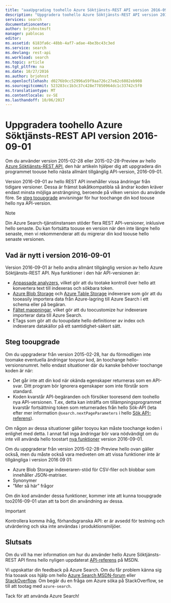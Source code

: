 ```yaml
---
title: "aaaUpgrading toohello Azure Söktjänsts-REST API version 2016-09-01 | Microsoft Docs"
description: "Uppgradera toohello Azure Söktjänsts-REST API version 2016-09-01"
services: search
documentationcenter: 
author: brjohnstmsft
manager: pablocas
editor: 
ms.assetid: 6183fa6c-48bb-4af7-adae-4be3bc43c3ed
ms.service: search
ms.devlang: rest-api
ms.workload: search
ms.topic: article
ms.tgt_pltfrm: na
ms.date: 10/27/2016
ms.author: brjohnst
ms.openlocfilehash: d0276b9cc52996a59f9aa726c27e62c6082eb908
ms.sourcegitcommit: 523283cc1b3c37c428e77850964dc1c33742c5f0
ms.translationtype: MT
ms.contentlocale: sv-SE
ms.lasthandoff: 10/06/2017
---
```

# <a name="upgrading-toohello-azure-search-service-rest-api-version-2016-09-01"></a>Uppgradera toohello Azure Söktjänsts-REST API version 2016-09-01
Om du använder version 2015-02-28 eller 2015-02-28-Preview av hello [Azure Söktjänsts-REST API](https://msdn.microsoft.com/library/azure/dn798935.aspx), den här artikeln hjälper dig att uppgradera din programmet toouse hello nästa allmänt tillgänglig API-version, 2016-09-01.

Version 2016-09-01 av hello REST API innehåller vissa ändringar från tidigare versioner. Dessa är främst bakåtkompatibla så ändrar koden kräver endast minsta möjliga ansträngning, beroende på vilken version du använde före. Se [steg tooupgrade](#UpgradeSteps) anvisningar för hur toochange din kod toouse hello nya API-version.

> [!NOTE]
> Din Azure Search-tjänstinstansen stöder flera REST API-versioner, inklusive hello senaste. Du kan fortsätta toouse en version när den inte längre hello senaste, men vi rekommenderar att du migrerar din kod toouse hello senaste versionen.

<a name="WhatsNew"></a>

## <a name="whats-new-in-version-2016-09-01"></a>Vad är nytt i version 2016-09-01
Version 2016-09-01 är hello andra allmänt tillgänglig version av hello Azure Söktjänsts-REST API. Nya funktioner i den här API-versionen är:

* [Anpassade analyzers](https://aka.ms/customanalyzers), vilket gör att du tootake kontroll över hello att konvertera text till indexeras och sökbara token.
* [Azure Blob Storage](search-howto-indexing-azure-blob-storage.md) och [Azure Table Storage](search-howto-indexing-azure-tables.md) indexerare som gör att du tooeasily importera data från Azure-lagring till Azure Search i ett schema eller på begäran.
* [Fältet mappningar](search-indexer-field-mappings.md), vilket gör att du toocustomize hur indexerare importerar data till Azure Search.
* ETags som gör att du tooupdate hello definitioner av index och indexerare datakällor på ett samtidighet-säkert sätt. 

<a name="UpgradeSteps"></a>

## <a name="steps-tooupgrade"></a>Steg tooupgrade
Om du uppgraderar från version 2015-02-28, har du förmodligen inte toomake eventuella ändringar tooyour kod, än toochange hello-versionsnumret. hello endast situationer där du kanske behöver toochange koden är när:

* Det går inte att din kod när okända egenskaper returneras som en API-svar. Ditt program bör Ignorera egenskaper som inte förstår som standard.
* Koden kvarstår API-begäranden och försöker tooresend dem toohello nya API-versionen. T.ex, detta kan inträffa om tillämpningsprogrammet kvarstår fortsättning token som returnerades från hello Sök-API (leta efter mer information `@search.nextPageParameters` i hello [Sök API-referens](https://msdn.microsoft.com/library/azure/dn798927.aspx#Anchor_1)).

Om någon av dessa situationer gäller tooyou kan måste toochange koden i enlighet med detta. I annat fall inga ändringar bör vara nödvändigt om du inte vill använda hello toostart [nya funktioner](#WhatsNew) version 2016-09-01.

Om du uppgraderar från version 2015-02-28-Preview hello ovan gäller också, men du måste också vara medveten om att vissa funktioner inte är tillgängliga i version 2016 09 01:

* Azure Blob Storage indexeraren-stöd för CSV-filer och blobbar som innehåller JSON-matriser.
* Synonymer
* ”Mer så här” frågor

Om din kod använder dessa funktioner, kommer inte att kunna tooupgrade too2016-09-01 utan att ta bort din användning av dessa.

> [!IMPORTANT]
> Kontrollera komma ihåg, förhandsgranska API: er är avsedd för testning och utvärdering och ska inte användas i produktionsmiljöer.
> 
> 

## <a name="conclusion"></a>Slutsats
Om du vill ha mer information om hur du använder hello Azure Söktjänsts-REST API finns hello nyligen uppdaterat [API-referens](https://msdn.microsoft.com/library/azure/dn798935.aspx) på MSDN.

Vi uppskattar din feedback på Azure Search. Om du får problem känna sig fria tooask oss hjälp om hello [Azure Search MSDN-forum](https://social.msdn.microsoft.com/Forums/azure/home?forum=azuresearch) eller [StackOverflow](http://stackoverflow.com/). Om begär du en fråga om Azure söka på StackOverflow, se till att tootag med `azure-search`.

Tack för att använda Azure Search!

